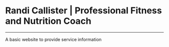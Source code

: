 <h1>Randi Callister | Professional Fitness and Nutrition Coach</h1>
<hr>
<p>A basic website to provide service information</p>